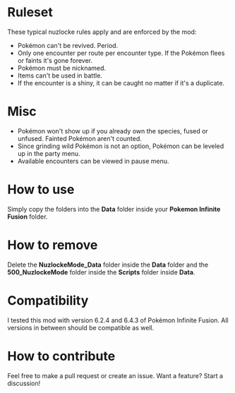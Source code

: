 # Ruleset
These typical nuzlocke rules apply and are enforced by the mod:

* Pokémon can't be revived. Period.
* Only one encounter per route per encounter type. If the Pokémon flees or faints it's gone forever.
* Pokémon must be nicknamed.
* Items can't be used in battle.
* If the encounter is a shiny, it can be caught no matter if it's a duplicate.

# Misc

* Pokémon won't show up if you already own the species, fused or unfused. Fainted Pokémon aren't counted.
* Since grinding wild Pokémon is not an option, Pokémon can be leveled up in the party menu.
* Available encounters can be viewed in pause menu.

# How to use

Simply copy the folders into the **Data** folder inside your **Pokemon Infinite Fusion** folder.

# How to remove

Delete the **NuzlockeMode_Data** folder inside the **Data** folder and the **500_NuzlockeMode** folder inside the **Scripts** folder inside **Data**.

# Compatibility

I tested this mod with version 6.2.4 and 6.4.3 of Pokémon Infinite Fusion. All versions in between should be compatible as well.

# How to contribute

Feel free to make a pull request or create an issue.
Want a feature? Start a discussion!
